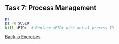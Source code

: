 ## Task 7: Process Management

```bash
ps
ps -u $USER
kill <PID>  # Replace <PID> with actual process ID
```

[Back to Exercises](./Linux_Exercises.md)
